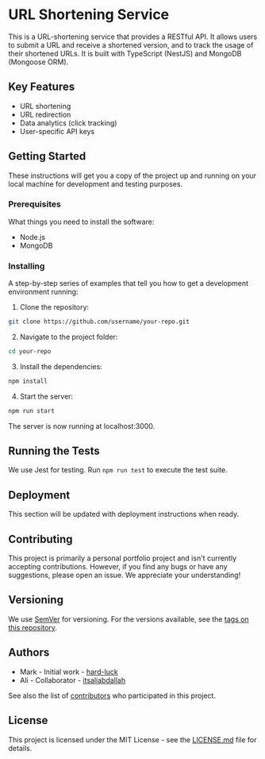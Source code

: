 # URL Shortening Service

This is a URL-shortening service that provides a RESTful API. It allows users to submit a URL and receive a shortened version, and to track the usage of their shortened URLs. It is built with TypeScript (NestJS) and MongoDB (Mongoose ORM).

## Key Features

- URL shortening
- URL redirection
- Data analytics (click tracking)
- User-specific API keys

## Getting Started

These instructions will get you a copy of the project up and running on your local machine for development and testing purposes.

### Prerequisites

What things you need to install the software:

- Node.js
- MongoDB

### Installing

A step-by-step series of examples that tell you how to get a development environment running:

1. Clone the repository:

```bash
git clone https://github.com/username/your-repo.git
```

2. Navigate to the project folder:

```bash
cd your-repo
```

3. Install the dependencies:

```bash
npm install
```

4. Start the server:

```bash
npm run start
```

The server is now running at localhost:3000.

## Running the Tests

We use Jest for testing. Run `npm run test` to execute the test suite.

## Deployment

This section will be updated with deployment instructions when ready.

## Contributing

This project is primarily a personal portfolio project and isn't currently accepting contributions. However, if you find any bugs or have any suggestions, please open an issue. We appreciate your understanding!

## Versioning

We use [SemVer](http://semver.org/) for versioning. For the versions available, see the [tags on this repository](https://github.com/your-repo/tags).

## Authors

- Mark - Initial work - [hard-luck](https://github.com/hard-luck)
- Ali - Collaborator - [itsaliabdallah](https://github.com/itsaliabdallah)

See also the list of [contributors](https://github.com/your-repo/contributors) who participated in this project.

## License

This project is licensed under the MIT License - see the [LICENSE.md](LICENSE.md) file for details.

